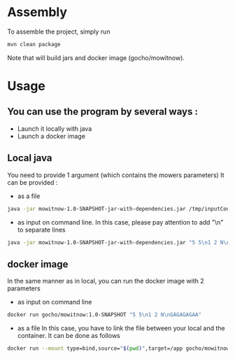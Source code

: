 # Assembly
To assemble the project, simply run
```bash
mvn clean package 
```

Note that will build jars and docker image (gocho/mowitnow).


# Usage 
## You can use the program by several ways :
 - Launch it locally with java
 - Launch a docker image
 
## Local java
 You need to provide 1 argument (which contains the mowers parameters)
 It can be provided : 
 - as a file
 ```bash
 java -jar mowitnow-1.0-SNAPSHOT-jar-with-dependencies.jar /tmp/inputConf 
 ```
 - as input on command line.
 In this case, please pay attention to add "\n" to separate lines
 ```bash
 java -jar mowitnow-1.0-SNAPSHOT-jar-with-dependencies.jar "5 5\n1 2 N\nGAGAGAGAA" 
 ```
 
## docker image
In the same manner as in local, you can run the docker image with 2 parameters
 - as input on command line
```bash
docker run gocho/mowitnow:1.0-SNAPSHOT "5 5\n1 2 N\nGAGAGAGAA" 
```
 - as a file
    In this case, you have to link the file between your local and the container.
    It can be done as follows   
```bash
docker run --mount type=bind,source="$(pwd)",target=/app gocho/mowitnow:1.0-SNAPSHOT "app/<filename>" 
```
   

